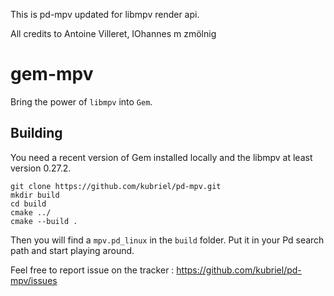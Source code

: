 This is pd-mpv updated for libmpv render api.

All credits to Antoine Villeret,  IOhannes m zmölnig
# gem-mpv

Bring the power of `libmpv` into `Gem`.

## Building

You need a recent version of Gem installed locally and the libmpv at least version 0.27.2.

    git clone https://github.com/kubriel/pd-mpv.git
    mkdir build
    cd build
    cmake ../
    cmake --build .

Then you will find a `mpv.pd_linux` in the `build` folder.
Put it in your Pd search path and start playing around.

Feel free to report issue on the tracker : https://github.com/kubriel/pd-mpv/issues

